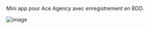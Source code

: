 Mini app pour Ace Agency avec enregistrement en BDD.

![image](https://github.com/Jisse7/aceAgencyBDD/assets/105201176/dfa2c73c-1527-454f-988d-bf6b3e3d7688)
